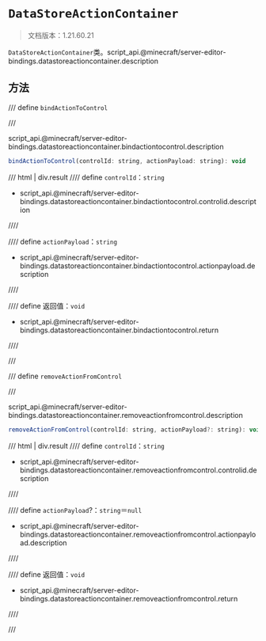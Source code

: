 # `DataStoreActionContainer`

> 文档版本：1.21.60.21

`DataStoreActionContainer`类。script_api.@minecraft/server-editor-bindings.datastoreactioncontainer.description

## 方法

/// define
`bindActionToControl`


///

script_api.@minecraft/server-editor-bindings.datastoreactioncontainer.bindactiontocontrol.description

```js
bindActionToControl(controlId: string, actionPayload: string): void
```

/// html | div.result
//// define
`controlId`：`string`

- script_api.@minecraft/server-editor-bindings.datastoreactioncontainer.bindactiontocontrol.controlid.description


////

//// define
`actionPayload`：`string`

- script_api.@minecraft/server-editor-bindings.datastoreactioncontainer.bindactiontocontrol.actionpayload.description


////

//// define
返回值：`void`

- script_api.@minecraft/server-editor-bindings.datastoreactioncontainer.bindactiontocontrol.return


////

///


/// define
`removeActionFromControl`


///

script_api.@minecraft/server-editor-bindings.datastoreactioncontainer.removeactionfromcontrol.description

```js
removeActionFromControl(controlId: string, actionPayload?: string): void
```

/// html | div.result
//// define
`controlId`：`string`

- script_api.@minecraft/server-editor-bindings.datastoreactioncontainer.removeactionfromcontrol.controlid.description


////

//// define
`actionPayload`?：`string`＝`null`

- script_api.@minecraft/server-editor-bindings.datastoreactioncontainer.removeactionfromcontrol.actionpayload.description


////

//// define
返回值：`void`

- script_api.@minecraft/server-editor-bindings.datastoreactioncontainer.removeactionfromcontrol.return


////

///

